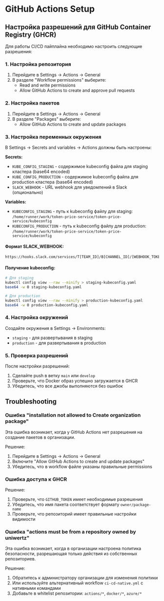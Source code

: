 # GitHub Actions Setup

## Настройка разрешений для GitHub Container Registry (GHCR)

Для работы CI/CD пайплайна необходимо настроить следующие разрешения:

### 1. Настройка репозитория

1. Перейдите в Settings → Actions → General
2. В разделе "Workflow permissions" выберите:
   - Read and write permissions
   - Allow GitHub Actions to create and approve pull requests

### 2. Настройка пакетов

1. Перейдите в Settings → Actions → General
2. В разделе "Packages" выберите:
   - Allow GitHub Actions to create and update packages

### 3. Настройка переменных окружения

В Settings → Secrets and variables → Actions должны быть настроены:

**Secrets:**
- `KUBE_CONFIG_STAGING` - содержимое kubeconfig файла для staging кластера (base64 encoded)
- `KUBE_CONFIG_PRODUCTION` - содержимое kubeconfig файла для production кластера (base64 encoded)
- `SLACK_WEBHOOK` - URL webhook для уведомлений в Slack (опционально)

**Variables:**
- `KUBECONFIG_STAGING` - путь к kubeconfig файлу для staging: `/home/runner/work/token-price-service/token-price-service/kubeconfig`
- `KUBECONFIG_PRODUCTION` - путь к kubeconfig файлу для production: `/home/runner/work/token-price-service/token-price-service/kubeconfig`

#### Формат SLACK_WEBHOOK:
```
https://hooks.slack.com/services/T[TEAM_ID]/B[CHANNEL_ID]/[WEBHOOK_TOKEN]
```

#### Получение kubeconfig:

```bash
# Для staging
kubectl config view --raw --minify > staging-kubeconfig.yaml
base64 -w 0 staging-kubeconfig.yaml

# Для production
kubectl config view --raw --minify > production-kubeconfig.yaml
base64 -w 0 production-kubeconfig.yaml
```

### 4. Настройка окружений

Создайте окружения в Settings → Environments:
- `staging` - для развертывания в staging
- `production` - для развертывания в production

### 5. Проверка разрешений

После настройки разрешений:
1. Сделайте push в ветку `main` или `develop`
2. Проверьте, что Docker образ успешно загружается в GHCR
3. Убедитесь, что все джобы выполняются без ошибок

## Troubleshooting

### Ошибка "installation not allowed to Create organization package"

Эта ошибка возникает, когда у GitHub Actions нет разрешения на создание пакетов в организации.

Решение:
1. Перейдите в Settings → Actions → General
2. Включите "Allow GitHub Actions to create and update packages"
3. Убедитесь, что в workflow файле указаны правильные permissions

### Ошибка доступа к GHCR

Решение:
1. Проверьте, что `GITHUB_TOKEN` имеет необходимые разрешения
2. Убедитесь, что имя пакета соответствует формату `owner/package-name`
3. Проверьте, что репозиторий имеет правильные настройки видимости

### Ошибка "actions must be from a repository owned by uniwertz"

Эта ошибка возникает, когда в организации настроена политика безопасности, разрешающая только действия из собственных репозиториев.

Решение:
1. Обратитесь к администратору организации для изменения политики
2. Или используйте альтернативный workflow `ci-cd-native.yml` с нативными командами
3. Добавьте в whitelist репозитории: `actions/*`, `docker/*`, `azure/*`